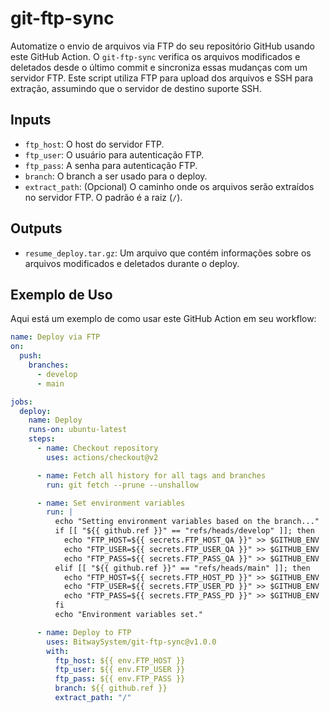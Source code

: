 # git-ftp-sync
Automatize o envio de arquivos via FTP do seu repositório GitHub usando este GitHub Action. O `git-ftp-sync` verifica os arquivos modificados e deletados desde o último commit e sincroniza essas mudanças com um servidor FTP. Este script utiliza FTP para upload dos arquivos e SSH para extração, assumindo que o servidor de destino suporte SSH.

## Inputs

- `ftp_host`: O host do servidor FTP.
- `ftp_user`: O usuário para autenticação FTP.
- `ftp_pass`: A senha para autenticação FTP.
- `branch`: O branch a ser usado para o deploy.
- `extract_path`: (Opcional) O caminho onde os arquivos serão extraídos no servidor FTP. O padrão é a raiz (`/`).

## Outputs

- `resume_deploy.tar.gz`: Um arquivo que contém informações sobre os arquivos modificados e deletados durante o deploy.

## Exemplo de Uso

Aqui está um exemplo de como usar este GitHub Action em seu workflow:

```yaml
name: Deploy via FTP
on:
  push:
    branches:
      - develop
      - main

jobs:
  deploy:
    name: Deploy
    runs-on: ubuntu-latest
    steps:
      - name: Checkout repository
        uses: actions/checkout@v2     

      - name: Fetch all history for all tags and branches
        run: git fetch --prune --unshallow

      - name: Set environment variables
        run: |
          echo "Setting environment variables based on the branch..."
          if [[ "${{ github.ref }}" == "refs/heads/develop" ]]; then
            echo "FTP_HOST=${{ secrets.FTP_HOST_QA }}" >> $GITHUB_ENV
            echo "FTP_USER=${{ secrets.FTP_USER_QA }}" >> $GITHUB_ENV
            echo "FTP_PASS=${{ secrets.FTP_PASS_QA }}" >> $GITHUB_ENV
          elif [[ "${{ github.ref }}" == "refs/heads/main" ]]; then
            echo "FTP_HOST=${{ secrets.FTP_HOST_PD }}" >> $GITHUB_ENV
            echo "FTP_USER=${{ secrets.FTP_USER_PD }}" >> $GITHUB_ENV
            echo "FTP_PASS=${{ secrets.FTP_PASS_PD }}" >> $GITHUB_ENV
          fi
          echo "Environment variables set."

      - name: Deploy to FTP
        uses: BitwaySystem/git-ftp-sync@v1.0.0
        with:
          ftp_host: ${{ env.FTP_HOST }}
          ftp_user: ${{ env.FTP_USER }}
          ftp_pass: ${{ env.FTP_PASS }}
          branch: ${{ github.ref }}
          extract_path: "/"
```